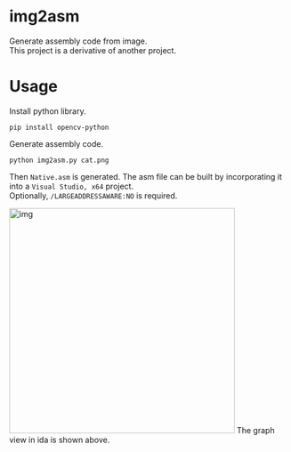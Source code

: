# img2asm
Generate assembly code from image.  
This project is a derivative of another project.

# Usage

Install python library.

```
pip install opencv-python
```

Generate assembly code.
```
python img2asm.py cat.png
```

Then ```Native.asm``` is generated.
The asm file can be built by incorporating it into a ```Visual Studio, x64``` project.  
Optionally, ```/LARGEADDRESSAWARE:NO``` is required.  

<img width="405" alt="img" src="https://user-images.githubusercontent.com/96031346/184444755-0aeccf3d-9b6f-4234-ae45-1f17ab73f677.png">
The graph view in ida is shown above.
